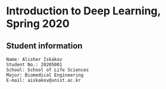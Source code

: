 # Introduction to Deep Learning, Spring 2020

## Student information
```
Name: Alisher Iskakov
Student No.: 20205001
School: School of Life Sciences
Major: Biomedical Engineering
E-mail: aiskakov@unist.ac.kr
```
